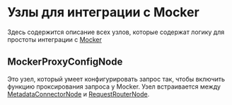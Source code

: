 # Узлы для интеграции с Mocker

Здесь содержится описание всех узлов, которые содержат логику для простоты интеграции с [Mocker](https://github.com/LastSprint/mocker#проксирование)

## MockerProxyConfigNode

Это узел, который умеет конфигурировать запрос так, чтобы включить функцию проксирования запроса у Mocker.
Узел встраивается между [MetadataConnectorNode](../Existing.md/#cборка-запроса) и [RequestRouterNode](../Existing.md/#cборка-запроса).
